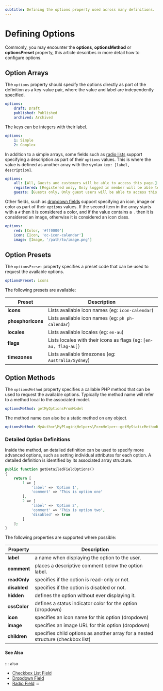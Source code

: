 ```yaml
---
subtitle: Defining the options property used across many definitions.
---
```

# Defining Options

Commonly, you may encounter the **options**, **optionsMethod** or **optionsPreset** property, this article describes in more detail how to configure options.

## Option Arrays

The `options` property should specify the options directly as part of the definition as a key-value pair, where the value and label are independently specified.

```yaml
options:
    draft: Draft
    published: Published
    archived: Archived
```

The keys can be integers with their label.

```yaml
options:
    1: Simple
    2: Complex
```

In addition to a simple arrays, some fields such as [radio lists](./form/field-radio.md) support specifying a description as part of their `options` values. This is where the value is defined as another array with the syntax `key: [label, description]`.

```yaml
options:
    all: [All, Guests and customers will be able to access this page.]
    registered: [Registered only, Only logged in member will be able to access this page.]
    guests: [Guests only, Only guest users will be able to access this page.]
```

Other fields, such as [dropdown fields](./form/field-dropdown.md) support specifying an icon, image or color as part of their `options` values. If the second item in the array starts with a `#` then it is considered a color, and if the value contains a `.` then it is considered an image, otherwise it is considered an icon class.

```yaml
options:
    red: [Color, '#ff0000']
    icon: [Icon, 'oc-icon-calendar']
    image: [Image, '/path/to/image.png']
```

## Option Presets

The `optionsPreset` property specifies a preset code that can be used to request the available options.

```yaml
optionsPreset: icons
```

The following presets are available:

Preset | Description
------ | -----------
**icons** | Lists available icon names (eg: `icon-calendar`)
**phosphorIcons** | Lists available icon names (eg: `ph ph-calendar`)
**locales** | Lists available locales (eg: `en-au`)
**flags** | Lists locales with their icons as flags (eg: `[en-au, flag-au]`)
**timezones** | Lists available timezones (eg: `Australia/Sydney`)

## Option Methods

The `optionsMethod` property specifies a callable PHP method that can be used to request the available options. Typically the method name will refer to a method local to the associated model.

```yaml
optionsMethod: getMyOptionsFromModel
```

The method name can also be a static method on any object.

```yaml
optionsMethod: MyAuthor\MyPlugin\Helpers\FormHelper::getMyStaticMethodOptions
```

### Detailed Option Definitions

Inside the method, an detailed definition can be used to specify more advanced options, such as setting individual attributes for each option. A detailed definition is identified by its associated array structure.

```php
public function getDetailedFieldOptions()
{
    return [
        1 => [
            'label' => 'Option 1',
            'comment' => 'This is option one'
        ],
        2 => [
            'label' => 'Option 2',
            'comment' => 'This is option two',
            'disabled' => true
        ]
    ];
}
```

The following properties are supported where possible:

Property | Description
------------- | -------------
**label** | a name when displaying the option to the user.
**comment** | places a descriptive comment below the option label.
**readOnly** | specifies if the option is read-only or not.
**disabled** | specifies if the option is disabled or not.
**hidden** | defines the option without ever displaying it.
**cssColor** | defines a status indicator color for the option (dropdown)
**icon** | specifies an icon name for this option (dropdown)
**image** | specifies an image URL for this option (dropdown)
**children** | specifies child options as another array for a nested structure (checkbox list)

#### See Also

::: also
* [Checkbox List Field](./form/field-checkboxlist.md)
* [Dropdown Field](./form/field-dropdown.md)
* [Radio Field](./form/field-radio.md)
:::
